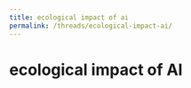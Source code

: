 ```yaml
---
title: ecological impact of ai
permalink: /threads/ecological-impact-ai/
---
```


# ecological impact of AI



